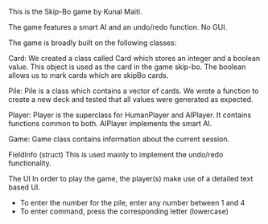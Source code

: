 This is the Skip-Bo game by Kunal Maiti.

The game features a smart AI and an undo/redo function. No GUI.

The game is broadly built on the following classes:

Card:
	We created a class called Card which stores an integer and a boolean value. 
    This object is used as the card in the game skip-bo. 
    The boolean allows us to mark cards which are skipBo cards. 

Pile:
	Pile is a class which contains a vector of cards. 
    We wrote a function to create a new deck and tested that all values were generated as expected. 

Player:
	Player is the superclass for HumanPlayer and AIPlayer. 
    It contains functions common to both.
	AIPlayer implements the smart AI.
	
Game:
	Game class contains information about the current session.
	 
	
FieldInfo (struct)
	This is used mainly to implement the undo/redo functionality.

The UI
In order to play the game, the player(s) make use of a detailed text based UI. 
- To enter the number for the pile, enter any number between 1 and 4
- To enter command, press the corresponding letter (lowercase)

	
